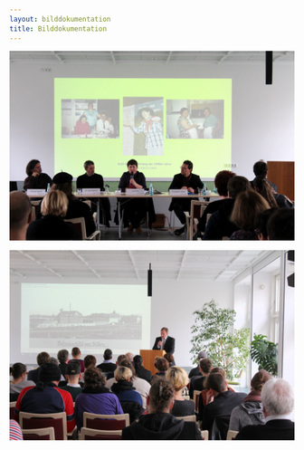 ```yaml
---
layout: bilddokumentation
title: Bilddokumentation
---
```


![styleguide](/images/53674870_2111862618903900_1379750414114619392_o.jpg)

![styleguide](/images/55698737_2111862608903901_3448482452308230144_o.jpg)
